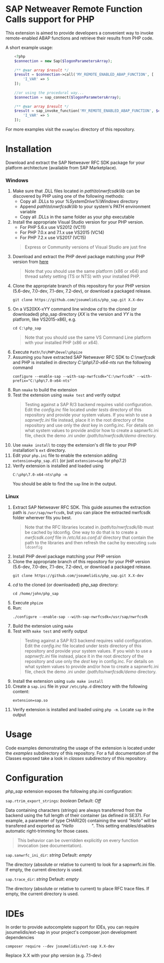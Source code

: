 SAP Netweaver Remote Function Calls support for PHP
===================

This extension is aimed to provide developers a convenient way to invoke remote-enabled ABAP functions
and retrieve their results from PHP code.

A short example usage:

```php
	<?php
	$connection = new Sap($logonParametersArray);
	
	/** @var array $result */
	$result = $connection->call('MY_REMOTE_ENABLED_ABAP_FUNCTION', [
	    'I_VAR' => 5
	]);
	
	//or using the procedural way...
	$connection = sap_connect($logonParametersArray);
	
	/** @var array $result */
	$result = sap_invoke_function('MY_REMOTE_ENABLED_ABAP_FUNCTION', $connection, [
	    'I_VAR' => 5
	]);
```

For more examples visit the `examples` directory of this repository.

# Installation

Download and extract the SAP Netweaver RFC SDK package for your platform architecture
(available from SAP Marketplace).

### Windows

1. Make sure that .DLL files located in *path\to\nwrfcsdk\lib* can be discovered by PHP
	using one of the following methods:
	* Copy all .DLLs to your *%SystemDrive%\Windows* directory
	* Append *path\to\nwrfcsdk\lib* to your system's PATH environment variable
	* Copy all .DLLs in the same folder as your php executable
2. Install the appropriate Visual Studio version for your PHP version.
	* For PHP 5.6.x use VS2012 (VC11)
	* For PHP 7.0.x and 7.1.x use VS2015 (VC14)
	* For PHP 7.2.x use VS2017 (VC15)
	> Express or Community versions of Visual Studio are just fine
3. Download and extract the PHP devel package matching your PHP version from [here](https://windows.php.net/downloads/releases/)
	> Note that you should use the same platform (x86 or x64) and thread safety setting (TS or NTS)
	with your installed PHP.
4. Clone the appropriate branch of this repository for your PHP version
	(5.6-dev, 7.0-dev, 7.1-dev, 7.2-dev), or download a packaged release.
	```
	git clone https://github.com/jsoumelidis/php_sap.git X.X-dev
	```
5. On a VS20XX-xYY command line window *cd* to the cloned (or downloaded) php_sap directory
	(*XX* is the version and *YY* is the platform, like VS2015-x86), e.g.
	```
	cd C:\php_sap
	```
	> Note that you should use the same VS Command Line platform with your installed PHP (x86 or x64).  
6. Execute `Path\To\PHP\Devel\phpize`
7. Assuming you have extracted SAP Netweaver RFC SDK to *C:\nwrfcsdk* and PHP is installed
	in directory *C:\php\7.0-x64-nts* run the following command
	```
	configure --enable-sap --with-sap-nwrfcsdk="C:\nwrfcsdk" --with-prefix="C:\php\7.0-x64-nts"
	```
8. Run `nmake` to build the extension
9. Test the extension using `nmake test` and verify output
	> Testing against a SAP R/3 backend requires valid configuration. Edit the *config.inc* file
	located under *tests* directory of this repository and provide your system values.
	If you wish to use a *sapnwrfc.ini* file instead, place it in the root directory of the
	repository and use only the *dest* key in config.inc. For details on what system values to provide
	and/or how to create a sapnwrfc.ini file, check the demo .ini under */path/to/nwrfcsdk/demo*
	directory.
10. Use `nmake install` to copy the extension's dll file to your PHP installation's `ext` directory.
11. Edit your `php.ini` file to enable the extension adding `extension=php_sap.dll`
	(or just `extension=sap` for php7.2)
12. Verify extension is installed and loaded using
	 ```
	 C:\php\7.0-x64-nts\php -m
	 ```
	 You should be able to find the `sap` line in the output.

### Linux

1. Extract SAP Netweaver RFC SDK. This guide assumes the extraction path is `/usr/sap/nwrfcsdk`, but
	you can place the extracted nwrfcsdk folder wherever fits you best.
	> Note that the RFC libraries located in */path/to/nwrfcsdk/lib* must be cached by ldconfig.
	One way to do that is to create a *nwrfcsdk.conf* file in */etc/ld.so.conf.d/* directory
	that contain the path to the libraries and then refresh the cache by executing `sudo ldconfig`
2. Install PHP devel package matching your PHP version
3. Clone the appropriate branch of this repository for your PHP version
   	(5.6-dev, 7.0-dev, 7.1-dev, 7.2-dev), or download a packaged release.
   	```
   	git clone https://github.com/jsoumelidis/php_sap.git X.X-dev
   	```
4. *cd* to the cloned (or downloaded) php_sap directory:
   	```
   	cd /home/john/php_sap
   	```
5. Execute `phpize`
6. Run:
	```
	./configure --enable-sap --with-sap-nwrfcsdk=/usr/sap/nwrfcsdk
	```
7. Build the extension using `make`
8. Test with `make test` and verify output
	> Testing against a SAP R/3 backend requires valid configuration. Edit the *config.inc* file
	located under *tests* directory of this repository and provide your system values.
	If you wish to use a *sapnwrfc.ini* file instead, place it in the root directory of the
	repository and use only the *dest* key in config.inc. For details on what system values to provide
	and/or how to create a sapnwrfc.ini file, check the demo .ini under */path/to/nwrfcsdk/demo*
	directory.
9. Install the extension using `sudo make install`
10. Create a `sap.ini` file in your `/etc/php.d` directory with the following content:
	```
	extension=sap.so
	```
11. Verify extension is installed and loaded using `php -m`. Locate `sap` in the output


Usage
=====

Code examples demonstrating the usage of the extension is located under the *examples*
subdirectory of this repository. For a full documentation of the Classes exposed take a look 
in *classes* subdirectory of this repository.

Configuration
=============

*php_sap* extension exposes the following php.ini configuration:


```sap.rtrim_export_strings```: *boolean* Default: *Off*

Data containing characters (strings) are always transferred from the backend 
using the full length of their container (as defined in SE37). For example, a parameter of type 
CHAR(20) containing the word *"Hello"* will be transfered and exported as
*"Hello&nbsp;&nbsp;&nbsp;&nbsp;&nbsp;&nbsp;&nbsp;&nbsp;&nbsp;&nbsp;&nbsp;&nbsp;&nbsp;&nbsp;&nbsp;"*.
This setting enables/disables automatic right-trimming for those cases.
> This behavior can be overridden explicitly on every function invocation (see documentation).

```sap.sanwrfc_ini_dir```: *string* Default: *empty*

The directory (absolute or relative to current) to look for a sapnwrfc.ini file.
If empty, the current directory is used.

```sap.trace_dir```: *string* Default: *empty*

The directory (absolute or relative to current) to place RFC trace files.
If empty, the current directory is used.

IDEs
====

In order to provide autocomplete support for IDEs, you can require jsoumelidis/ext-sap in your
project's composer.json development dependencies
```
composer require --dev jsoumelidis/ext-sap X.X-dev
```
Replace X.X with your php version (e.g. 7.1-dev)